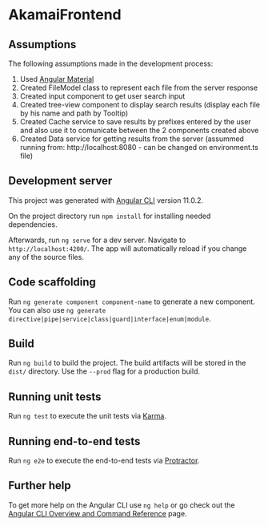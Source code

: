 # AkamaiFrontend

## Assumptions

The following assumptions made in the development process:
1. Used [Angular Material]([https://github.com/angular/angular-cli](https://material.angular.io/components/categories))
2. Created FileModel class to represent each file from the server response
3. Created input component to get user search input
4. Created tree-view component to display search results (display each file by his name and path by Tooltip)
5. Created Cache service to save results by prefixes entered by the user and also use it to comunicate between the 2 components created above
6. Created Data service for getting results from the server (assummed running from: http://localhost:8080 - can be changed on environment.ts file)

## Development server

This project was generated with [Angular CLI](https://github.com/angular/angular-cli) version 11.0.2.

On the project directory run `npm install` for installing needed dependencies.

Afterwards, run `ng serve` for a dev server. Navigate to `http://localhost:4200/`. The app will automatically reload if you change any of the source files.

## Code scaffolding

Run `ng generate component component-name` to generate a new component. You can also use `ng generate directive|pipe|service|class|guard|interface|enum|module`.

## Build

Run `ng build` to build the project. The build artifacts will be stored in the `dist/` directory. Use the `--prod` flag for a production build.

## Running unit tests

Run `ng test` to execute the unit tests via [Karma](https://karma-runner.github.io).

## Running end-to-end tests

Run `ng e2e` to execute the end-to-end tests via [Protractor](http://www.protractortest.org/).

## Further help

To get more help on the Angular CLI use `ng help` or go check out the [Angular CLI Overview and Command Reference](https://angular.io/cli) page.
